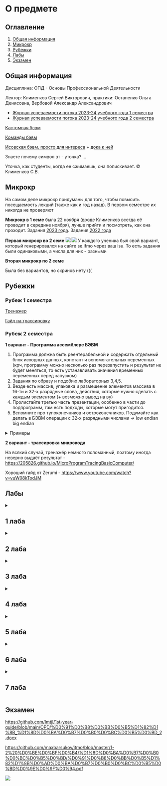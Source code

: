 # О предмете

## Оглавление

1. [Общая информация](#info)
2. [Микрокр](#microkr)
3. [Рубежки](#rubez)
4. [Лабы](#labs)
5. [Экзамен](#exam)

## Общая информация <a name="info"></a>

Дисциплина: ОПД - Основы Профессиональной Деятельности

Лектор: Клименков Сергей Викторович, практики: Остапенко Ольга Денисовна, Вербовой Александр Александрович

- [Журнал успеваемости потока 2023-24 учебного года 1 семестра](https://docs.google.com/spreadsheets/d/13S-2iAf4nN32t-FHNJ_jX8qY8gaT1N2PcAmV19g3OMo/edit#gid=1376124505)
- [Журнал успеваемости потока 2023-24 учебного года 2 семестра](https://docs.google.com/spreadsheets/d/1r8d1n3sGhOtqBdFpx-kMUNpaGigBS6X_fC8O7VNI1Jc/edit#gid=881512036)

[Кастомная бэвм](custom.jar)

[Команды бэвм](interpreter.txt)

[Исовская бэвм, просто для интереса](https://github.com/AppLoidx/bcomp-extended) + [дока к ней](books.ifmo.ru/file/pdf/761.pdf)

Знаете почему символ вт - уточка? ...

Уточка, как студенты, когда ее сжимаешь, она попискивает.
© Клименков С.В.

## Микрокр <a name="microkr"></a>

На самом деле микрокр придуманы для того, чтобы повысить посещаемость лекций (также как и год назад). В первом семестре их никогда не проверяют

<b>Микрокр в 1 семе</b> была 22 ноября (вроде Клименков всегда её проводит в середине ноября), лучше прийти и посмотреть, как
она проходит.
Задания [2023 года](https://github.com/petrovviacheslav/myitmo/blob/main/%D0%9E%D0%9F%D0%94/%D0%BC%D0%B8%D0%BA%D1%80%D0%BE%D0%BA%D1%80/1.pdf).
Задания [2022 года](https://github.com/maxbarsukov/itmo/blob/master/1-2%20%D0%BE%D0%BF%D0%B4/%D0%BC%D0%B8%D0%BA%D1%80%D0%BE%D0%BA%D1%80/3/full.pdf)

<b>Первая микрокр во 2 семе</b>
![](https://i.imgur.com/PE16Yzz.png)
![](https://i.imgur.com/vNyTaJc.png)
У каждого ученика был свой вариант, который генерировался на сайте se.ifmo через ваш isu. То есть задания были
одинаковыми, а числа для них - разными

<b>Вторая микрокр по 2 семе</b>

Была без вариантов, но скринов нету (((

## Рубежки <a name="rubez"></a>


### Рубеж 1 семестра
[Тренажер](https://se.ifmo.ru/~s263975/program-tracing/)

[Гайд на трассировку](https://www.youtube.com/watch?v=u2-U5QQYgZw)

### Рубеж 2 семестра

<b>1 вариант - Программа ассемблере БЭВМ</b>
1. Программа должна быть реентерабельной и содержать отдельный блок исходных данных, констант и вспомогательных переменных (крч, программу можно несколько раз перезапустить и результат не будет меняться, то есть устанавливать значения временных переменных перед запуском)
2. Задания по образу и подобию лабораторных 3,4,5.
3. Везде есть массив, упаковка и размещение элементов массива в 16-ти и 32-х разрядные слова, действия, которые нужно сделать с каждым элементом (+ возможно вывод на ву)
4. Пролистайте третью часть презентации, особенно в части до подпрограмм, там есть подходы, которые могут пригодится.
5. Вспомните про тупоконечников и остроконечников. Подумайте как делать в БЭВМ операции с 32-х разрядными числами -> low endian big endian

<details>
<summary>Примеры</summary>

````
ORG 0x100

ARR_START: WORD $ARR
ARR_END: WORD 0
ARR_LENGTH: WORD 18
SMASK: WORD 0x0020
RES_H: WORD 0x0
RES_L: WORD 0x0

CUR_H: WORD 0x0
CUR_L: WORD 0x0

CUR_ADR: WORD 0x0

START:
CLA
ST RES_H
ST RES_L

LD ARR_START
ST CUR_ADR

ADD ARR_LENGTH
ADD ARR_LENGTH
ST ARR_END

MAIN_LOOP:
LD (CUR_ADR)+
ST CUR_H
LD (CUR_ADR)
ST CUR_L

LD CUR_ADR
DEC
ADD #6
ST CUR_ADR

LD CUR_H
AND SMASK
BZS POS
NEG
OR CUR_H
POS:
ST CUR_H

LD CUR_L
ADD RES_L
ST RES_L
CALL SIGN_CHECK
LD RES_H
ADD CUR_H
LD CUR_ADR
CMP ARR_END
BGE STOP
JUMP MAIN_LOOP
STOP:
HLT

SIGN_CHECK:
LD CUR_L
BMI NEGATIVE
POSITIVE:
LD RES_H
ADC #0
ST RES_H
RET
NEGATIVE:
LD RES_H
ADC #-1
ST RES_H
RET


ORG 0x6D2
ARR:
````
![](https://i.imgur.com/G3ktdDe.jpg)


У меня был очень похожий вариант, я сделал по другому, вот код:
````
я увидел это только спустя 6 месяцев и вообще не помню, что я писал((( кидайте свои программы на гит сразу!
````

Другие коды, которые разбирались до рубежки, то есть ребята сами придумывали задание, а потом реализовывали его (мне это очень помогло подготовиться):

Сначала будет код, потом задание (каждый блок отделил горизонтальной линией)

```
    ORG 0x100
max: WORD 0x0000
firstElementAddress: WORD 0x500
currentElementAddress: WORD 0x0000          ; Переменная, равная firstElementAddress (чтобы сделать программу реентерабельной)
arrayLength: WORD 0x0005
elementsLeft: WORD 0x0000                   ; Переменная, равная elementsLeft (чтобы сделать программу реентерабельной)

    ORG 0x110
Start: CLA
    ST max                                  ; Сброс всех элементов (чтобы сделать программу реентерабельной)
    LD firstElementAddress
    ST currentElementAddress
    LD arrayLength
    ST elementsLeft
    MainLoop: LD (currentElementAddress)+   ; Загружен элемент массива
        CMP max                             ; Сравниваем с максимумом
        BLT Next                            ; Если элеменет < максимума, то переход на следующую итерацию цикла
        ST max                              ; Если оказалось, что элемент >= максимуму, то записать его в максимум
        Next: LOOP elementsLeft
        JUMP MainLoop
HLT


    ORG 0x500
WORD 0x1000
WORD 0x2141
WORD 0xFFFF
WORD 0x9241
WORD 0x5555

```
Эта программа ищет максимальный элемент массива, состоящего из 16-битовых знаковых чисел. Ответ лежит в ячейке 100.

----------

```
sum1: WORD 0
sum2: WORD 0

thingWeSum: WORD 0

summing:
LD thingWeSum
BLT if_neg

ADD sum1
ST sum1
CLA
ADC sum2
ST sum2
JUMP return

if_neg:
ADD sum1
ST sum1
LD #0xFF
ADC sum2
ST sum2
JUMP return

return:
```
32-разрядная сумма

----------

```
ORG 0x10
ArrAddr: WORD 0x300
CurElemAddr: WORD 0
step: WORD 0
arrayIndex: WORD 0
ArrLength: WORD 29
sum1: WORD 0
sum2: WORD 0
TMP: WORD ?

Start:
LD #0
ST sum1
ST sum2
Spin0:
IN 5
AND #0x40
BEQ Spin0
IN 4
ST step

DEC
ST arrayIndex
JUMP Skip

OlegSheyko:
LD arrayIndex
ADD step
ST arrayIndex
Checking:
CMP ArrLength
BMI Skip
HLT
Skip:
LD ArrAddr
ADD arrayIndex
ST CurElemAddr

summing:
LD (CurElemAddr)

ExtendingSign:
ASR
ASR
SXTB
ASL
ASL
ST TMP
LD (CurElemAddr)
AND #0x03
ADD TMP

BLT if_neg

ADD sum1
ST sum1
CLA
ADC sum2
ST sum2
JUMP OlegSheyko

if_neg:
ADD sum1
ST sum1
LD #0xFF
ADC sum2
ST sum2
JUMP OlegSheyko


ORG 0x300
Array:
WORD 0;
WORD 0;
...
WORD 0; 30й элемент

```
Обход массива 10 битных значений с суммированием каждого k-го элемента (ввод k с ВУ2) в 32 битную сумму

----------
```
ORG 0x10
ArrAddr: WORD 0x300
CurElemAddr: WORD 0
step: WORD 0
arrayIndex: WORD 0
ArrLength: WORD 29
sum1: WORD 0
sum2: WORD 0

Start:
LD #0
ST sum1
ST sum2
LD ArrLength ; увеличение границы для проверки индекса
ASL
INC
ST ArrLength
Spin0:
IN 5
AND #0x40
BEQ Spin0
IN 4
ASL ; умножаю шаг на 2
ST step

SUB #2 ; вычитаю 2, чтобы верно обработать первый по порядку k-ый элемент
ST arrayIndex
JUMP Skip

OlegSheyko:
LD arrayIndex
ADD step
ST arrayIndex
Checking:
CMP ArrLength
BMI Skip
HLT
Skip:
LD ArrAddr
ADD arrayIndex
ST CurElemAddr

summing:
LD (CurElemAddr)+

ADD sum1 ; складывание младшего байта
ST sum1

summing2:
LD (CurElemAddr)
ADC #0 ; сложение с битом С, потому что он будет потерян при расширении знака старшего байта
ExtendingSign:
ASL
ASL
ASL
ASL
ASL
ASL
SXTB
ASR
ASR
ASR
ASR
ASR
ASR
ADD sum2
LD CurElemAddr ; возвращение указателя к младшему байту
DEC
ST CurElemAddr
JUMP OlegSheyko


ORG 0x300
Array:
WORD 0;
WORD 0; 1 элемент
WORD 0;
WORD 0; 2 элемент
...
WORD 0;
WORD 0; 30й элемент

```
Обход массива 18 битных значений с суммированием каждого k-го элемента (ввод k с ВУ2) в 32 битную сумму

формат хранения мл_байт_0, ст_байт_0, мл_байт_1, ст_байт_1, ...

----------

````
ORG 0x10
ArrAddr: WORD 0x300
CurElemAddr: WORD 0
flat_dimension: WORD 7 ; размер
linearIndexMaxBorder: WORD 0 ; макс граница линейного индекса
count: WORD ? ; счётчик 
indexI: WORD 0
indexJ: WORD 0
indexJMaxBorder: WORD ? ; фактическая граница для индекса J (т.к храним мл_байт, ст_байт в элементе)
step_i: WORD 3
step_j: WORD 2
step_i_f: WORD ? ; шаг для первого случая
step_j_f: WORD ?
step_j_actual: WORD ? ; шаг для корректного прохода по элементам в строке
indexLinear: WORD 0
sum1: WORD 0
sum2: WORD 0

Start:
CLA
ST sum1
ST sum2
LD step_i
DEC
ST step_i_f
LD step_j
ASL
ST step_j_actual ; фактический шаг это step * 2
SUB #2
ST step_j_f ; но для первого случая step * 2 - 2
LD flat_dimension ; count = 7 = flat_dimension
ST count
ASL
ST indexJMaxBorder; граница у j = 7*2 = 14
LD #0

square: ; расчёт для дальнейшей проверки границ лин.индекса (2*7*7)
ADD flat_dimension ; (=7)
LOOP count ; (count = 7)
JUMP square
ASL
ST linearIndexMaxBorder

calcIndexes_f: ; индексы для первого прохода
LD step_i_f 
ST indexI
LD step_j_f
ST indexJ
JUMP calcLinearIndex

; //////////////////////

OlegSheyko:

calcIndexes: ; добавление шага к индексам (смещение)
LD indexJ
CMP indexJMaxBorder ; сначала проверяем, что мы обошли все элементы в строке (j)
BPL inc_i
ADD step_j_actual ; если нет, то добавляем шаг
ST indexJ
JUMP calcLinearIndex

inc_i: ; иначе ставим в позицию для первого случая !!!
LD step_j_f 
ST indexJ

LD indexI ; увеличиваем i
ADD step_i
ST indexI

checking: ; проверка что i не вышел за границы 
LD indexI
CMP flat_dimension
BMI calcLinearIndex
HLT


; //////////////////////

calcLinearIndex: ; короче тут типа линейный индекс вычисляется как 7*i + j
CLA
ST linearIndex
LD indexI
BEQ add_j

add_i:
LD linearIndex
ADD flat_dimension
ST linearIndex

LD indexI
DEC
ST indexI
BNE add_i

ASL
ST linearIndex

add_j:
LD linearIndex
ADD indexJ
ST linearIndex
CMP linearIndexMaxBorder ; проверка чтобы он не вышел за границы
BMI elemFinder
HLT

; //////////////////////

elemFinder: ; представляем двумерный массив как единую строку и смещаемся по ней
LD ArrAddr
ADD linearIndex
ST CurElemAddr

; //////////////////////

summing:
LD (CurElemAddr)+

checkingMultiplicity: 
ROR
BCS return
ROR
BCS return
ROL
ROL

ADD sum1 ; складывание младшего байта
ST sum1

summing2:
LD (CurElemAddr)
ADC #0 ; сложение с битом С, потому что он будет потерян при расширении знака старшего байта
ExtendingSign:
ASL
ASL
ASL
ASL
SXTB
ASR
ASR
ASR
ASR
ADD sum2
return:
LD CurElemAddr ; возвращение указателя к младшему байту
DEC
ST CurElemAddr
JUMP OlegSheyko

; //////////////////////

ORG 0x300
Array:
WORD 0;   i = 0, j = 0
WORD 0;
...
WORD 0;   i = 0, j = 13
WORD 0;

WORD 0;   i = 1, j = 0
WORD 0;
...
WORD 0;   i = 1, j = 13
WORD 0;
````
Суммирование каждого элемента двумерного массива размерностью [7][7] с индексом i с шагом 3, индексом j с шагом 2 и при условии, что элемент кратен 4, состоящего из 20-разрядных элементов, с формированием 32-разрядного результата

Формат хранения элементов в массиве: мл_байты_0; ст_байты_0; мл_байты_1; ст_байты_1; ...

----------
```
    ORG 0x20
ARR_LENGTH:    WORD ?  ; Длина вводимого массива
CURR_ELEM:    WORD 0  ; Текущий элемент
ELEMS_LEFT:    WORD ?  ; Сколько элементов осталось (счетчик цикла)
SUM_0_15:    WORD 0  ; Результат/сумма (младшие 2 байта)
SUM_16_31:    WORD 0  ; Результат/сумма (старшие 2 байта)
INDEX_CHECK:    WORD 0  ; Счетчик, который обнуляется каждый k-ый индекс (для суммы k-ых элементов)
INDEX_INDENT:  WORD ?  ; k - число, которому кратны индексы суммируемых элементов
COMPARISON_MASK:  WORD 0x2000 ; Маска для проверки знака 14-ти разрядного числа
NEGATIVE_MASK:  WORD 0xC000 ; Маска для очищения "мусора" в старших разрядах и получения отрицательного числа
POSITIVE_MASK:  WORD 0x1FFF  ; Маска для очищения "мусора" в старших разрядах и получения положительного числа

START:  CLA    ; Загружаем исходные данные в обновляемые ячейки и обнуляем ячейки результата
  ST $SUM_0_15
  ST $SUM_16_31
  LD $ARR_LENGTH
  ST $ELEMS_LEFT

MAIN_LOOP:  CLA    ; Основной цикл программы
  ST $CURR_ELEM  ; Обнуляем ячейку с предыдущим считанным элементом
  CALL WORD_INPUT  ; Вызов подпрограммы ввода числа
  LD $INDEX_CHECK  ; Проверка на равенство счетчика числу k
  INC
  CMP $INDEX_INDENT
  BEQ FUNCTION  ; Если счетчик равен k - переходим к функции суммирования
  ST $INDEX_CHECK  ; Иначе - сохраняем новое значение счетчика и продолжаем цикл
LOOP_END:  LOOP ELEMS_LEFT
  JUMP MAIN_LOOP
  HLT

WORD_INPUT:      ; Подпрограмма для ввода числа с ВУ-2 (сначала старший байт, затем младший)
SPIN_LOOP_1:  IN 5    ; Спин-луп
  AND #0x40
  BEQ SPIN_LOOP_1
  IN 4    ; Ввод старшего байта
  SWAB
  ST $CURR_ELEM
SPIN_LOOP_2:  IN 5    ; Спин-луп
  AND #0x40
  BEQ SPIN_LOOP_2
  IN 4    ; Ввод младшего байта
  ADD $CURR_ELEM
  ST $CURR_ELEM
  RET

FUNCTION:  CLA
  ST $INDEX_CHECK  ; Обнуляем счетчик элементов
  LD $CURR_ELEM  ; Загружаем только что считанный элемент
  AND $COMPARISON_MASK  ; Проверяем знак числа с помощью маски и переходим к нужной подфункции суммирования
  BEQ POS_ELEM
  JUMP NEG_ELEM

POS_ELEM:  LD $CURR_ELEM  ; Подфункция для суммирования с положительным числом
  AND $POSITIVE_MASK
  ADD $SUM_0_15
  ST $SUM_0_15
  CLA
  ADC $SUM_16_31
  ST $SUM_16_31
  JUMP LOOP_END

NEG_ELEM:  LD $CURR_ELEM  ; Подфункция для суммирования с отрицательным числом
  OR $NEGATIVE_MASK
  ADD $SUM_0_15
  ST $SUM_0_15
  LD #0xFF
  ADC $SUM_16_31
  ST $SUM_16_31
  JUMP LOOP_END

```
Суммирование каждого k-ого элемента массива в 32-ух разрядную сумму, вводимого с ВУ-2. Элементы — 14-ти разрядные числа

</details>


<b>2 вариант - трассировка микрокода</b>

На всякий случай, тренажёр немного поломанный, поэтому иногда неверно выдаёт результат - https://205826.github.io/MicroProgramTracingBasicComputer/

Хороший гайд от Zerumi - https://www.youtube.com/watch?v=vuW08kTodJM


## Лабы <a name="labs"></a>


<details>
<summary><h2>1 лаба</h2></summary>

Первая лаба по ОПД - можно сказать самая первая крупная проблема, с которой вы столкнётесь, как только поступите на ВТ.
Остальные лабы (в 1 семестре) по другим предметам значительно легче.
Скорее всего вы сдадите эту лабу только тогда, когда практик решит, что достаточно помучал вас (обычно это происходит в
конце октября - начале ноября).
В принципе можно установить Linux, как вторую ОС или подсистему, ну или пользуйтесь виртуалкой (VirtualBox / VMware),
так как вы замучаетесь отрабатывать команды на helios'е.

Годные курсы на степике, которые помогут изучить команды (их очень много) + опции, - [первый](https://stepik.org/course/548/syllabus) и [второй](https://stepik.org/course/762/syllabus). Если у вас
мало времени, то проходите только второй.

Небольшие мануалы для сдачи:

- [Неплохая теория для сдачи от знакомого](https://docs.google.com/document/d/19otD1kkqn4YImn4nDXEeJ2ycgZoWlZ9C/edit)
- [Ещё один гугл док (прям с нуля)](https://docs.google.com/document/d/1XZ7bkOy13lZGQ0-5w4AaAFLb610I_oCZKR_OsyIkvao/)
- [Дополнение к предыдущему](https://docs.google.com/document/d/1Bc6oI4yNCBIUSL9HYmv4jfmCJZzMQJRaJLEnP4KGhTY/)

</details>
<details>
<summary><h2>2 лаба</h2></summary>
[Лучший видос для кристального понимания](https://www.youtube.com/watch?v=5DXYGx7RtZY)

### Пояснение про ОДЗ:

Когда ты складываешь знаковые числа в БЭВМ, если ты решишь сложить 2 числа одного знака (давай для удобства возьмем положительные числа), то ты ограничен тем, что сумма будет в промежутке от 0 (!!) до 2^15 - 1 (только 15 разрядов). Ты обязан гарантировать для корректности суммы, что X + Y < 2^15 - 1, при условии, что X > 0; Y > 0.
Это самое точное ОДЗ, которое ты можешь получить для случая, когда X и Y положительные, но тут есть проблема -- в неравенстве 2 неизвестных. Но! Если ты сложишь 2 числа с разными знаками, то какими бы они не были (буквально), переполнения никогда в этом случае не возникнет, поскольку результат точно попадает в ограничение 16-разрядной сетки (у тебя считай будет вычитание, а результат вычитания всегда меньше уменьшаемого, которое само по себе ограничено 15 разрядами)

Поэтому самое точное ОДЗ здесь будет следующее: X > 0; Y < 0 || X < 0; Y > 0. Еще раз: переполнение невозможно при сложении разнознаковых чисел

С этим знанием в презентации поделили на 3 разных случая. Чтобы точно не возникало переполнения (X + Y &le; 2^15 - 1), ограничили X и Y вплоть до 2^14 - 1. И действительно, максимальная сумма X + Y, если ограничить сверху до 2^14 - 1 будет 2*(2^14 - 1) = 2^15 - 2 < 2^15 - 1 (мы гарантируем, что переполнения не возникнет)
Таким образом, мы перешли от сложно задаваемого ОДЗ в X + Y &le; 2^15 - 1 ко вполне себе приемлимой системе: X &le; 2^14 - 1, Y &le; 2^14 - 1

Дальше, понимая, что если складывать числа разных знаков, переполнения не возникает, дополним это очень сильно ограниченное ОДЗ следующими 2мя случаями:
Мы не покрываем X первым случаем в промежутке от 2^14 до 2^15 - 1. В этом случае Y может быть любым отрицательным числом -> Y < 0

И аналогично для Y. Аналогично для отрицательных чисел

Самое главное, что отсюда стоит усвоить, это точное ОДЗ, которое покрывает все случаи: X + Y &le; 2^15 - 1
Для отрицательных чисел я не писал, но оно будет X + Y &ge; -2^15. Разнознаковые числа складываются без ограничений 

Но написанное выше не является адекватно написанным ОДЗ, поэтому мы изворачиваемся, возможно упуская некоторые случаи, при которых программа тоже работала бы корректно, но это сделано в целях того, чтобы пользователь мог пользоваться программой, мог заранее для себя понять, корректно ли она отработает при его значениях.

Не всегда X и Y придумываются совместно друг с другом. Часто приходится иметь дело с тем, что на данном этапе времени нам дано только X, и мы должны понимать, оно валидно, или нет. Поэтому одз X + Y &le; 2^15 - 1 это плохое одз


Мануал:

- [Про основное расписано](https://docs.google.com/document/d/1uIEith7IyBjr1Ml_8ONNz5hXl6lLQfBaHNtGxB_ksww/edit)

</details>
<details>
<summary><h2>3 лаба</h2></summary>

Ничего особо сложного нет, можно сделать свою лабу ~~по аналогии с каким-то другим отчётом с чьего-то гита~~. Также
почитайте в методичке про адресацию и потактовое исполнение команд loop и jump

Мануал:

- [Лучше читать здесь](https://docs.google.com/document/d/1ibxWGHrGqzumBXy3c-ye6oFcl5KJKDzT_ZZbq8nSPpU/edit)

</details>

<details>
<summary><h2>4 лаба</h2></summary>

У вас отдельно есть функция (идёт после -----), команды в которой вы должны раскодировать, и основная прога, которая применяет эту функцию на некоторый набор чисел, типо f(x) + f(y) - f(z-1)

блять потом допишу

</details>

<details>
<summary><h2>5 лаба</h2></summary>

блять потом допишу

</details>

<details>
<summary><h2>6 лаба</h2></summary>

блять потом допишу

</details>

<details>
<summary><h2>7 лаба</h2></summary>

блять потом допишу

</details>

## Экзамен <a name="exam"></a>

https://github.com/Imtjl/1st-year-guide/blob/main/OPD/%D0%91%D0%B8%D0%BB%D0%B5%D1%82%D1%8B_%D1%8D%D0%BA%D0%B7%D0%B0%D0%BC%D0%B5%D0%BD_2.docx

https://github.com/maxbarsukov/itmo/blob/master/1-2%20%D0%BE%D0%BF%D0%B4/%D1%8D%D0%BA%D0%B7%D0%B0%D0%BC%D0%B5%D0%BD/%D0%91%D0%B8%D0%BB%D0%B5%D1%82%D1%8B%D0%AD%D0%BA%D0%B7%D0%B0%D0%BC%D0%B5%D0%BD%D0%9E%D0%9F%D0%94.pdf


![](https://i.imgur.com/nvfO5L3.jpg)

